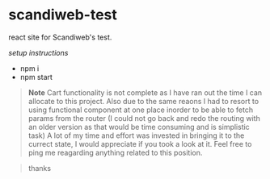 # scandiweb-test
react site for Scandiweb's test.

_setup instructions_
- npm i
- npm start

> **Note**
> Cart functionality is not complete as I have ran out the time I can allocate to this project. Also due to the same reaons I had to resort to using functional component at one place inorder to be able to fetch params from the router (I could not go back and redo the routing with an older version as that would be time consuming and is simplistic task) A lot of my time and effort was invested in bringing it to the currect state, I would appreciate if you took a look at it. Feel free to ping me reagarding anything related to this position.

>thanks

